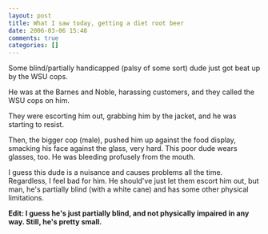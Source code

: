 ```yaml
---
layout: post
title: What I saw today, getting a diet root beer
date: 2006-03-06 15:48
comments: true
categories: []
---
```

Some blind/partially handicapped (palsy of some sort) dude just got beat up by the WSU cops.

He was at the Barnes and Noble, harassing customers, and they called the WSU cops on him.

They were escorting him out, grabbing him by the jacket, and he was starting to resist.

Then, the bigger cop (male), pushed him up against the food display, smacking his face against the glass, very hard. This poor dude wears glasses, too. He was bleeding profusely from the mouth.

I guess this dude is a nuisance and causes problems all the time. Regardless, I feel bad for him. He should've just let them escort him out, but man, he's partially blind (with a white cane) and has some other physical limitations.

<strong>Edit: I guess he's just partially blind, and not physically impaired in any way. Still, he's pretty small.</strong>
